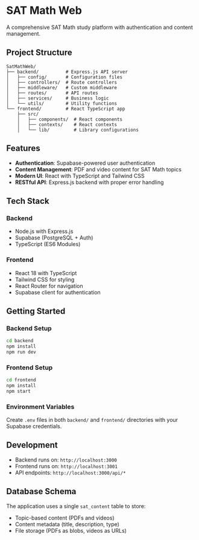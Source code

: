 # SAT Math Web

A comprehensive SAT Math study platform with authentication and content management.

## Project Structure

```
SatMathWeb/
├── backend/          # Express.js API server
│   ├── config/       # Configuration files
│   ├── controllers/  # Route controllers
│   ├── middleware/   # Custom middleware
│   ├── routes/       # API routes
│   ├── services/     # Business logic
│   └── utils/        # Utility functions
└── frontend/         # React TypeScript app
    ├── src/
    │   ├── components/  # React components
    │   ├── contexts/    # React contexts
    │   └── lib/         # Library configurations
```

## Features

- **Authentication**: Supabase-powered user authentication
- **Content Management**: PDF and video content for SAT Math topics
- **Modern UI**: React with TypeScript and Tailwind CSS
- **RESTful API**: Express.js backend with proper error handling

## Tech Stack

### Backend
- Node.js with Express.js
- Supabase (PostgreSQL + Auth)
- TypeScript (ES6 Modules)

### Frontend
- React 18 with TypeScript
- Tailwind CSS for styling
- React Router for navigation
- Supabase client for authentication

## Getting Started

### Backend Setup
```bash
cd backend
npm install
npm run dev
```

### Frontend Setup
```bash
cd frontend
npm install
npm start
```

### Environment Variables
Create `.env` files in both `backend/` and `frontend/` directories with your Supabase credentials.

## Development

- Backend runs on: `http://localhost:3000`
- Frontend runs on: `http://localhost:3001`
- API endpoints: `http://localhost:3000/api/*`

## Database Schema

The application uses a single `sat_content` table to store:
- Topic-based content (PDFs and videos)
- Content metadata (title, description, type)
- File storage (PDFs as blobs, videos as URLs)
